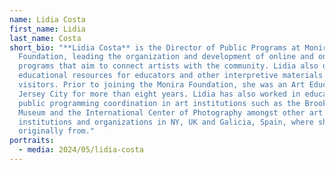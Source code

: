 ```yaml
---
name: Lidia Costa
first_name: Lidia
last_name: Costa
short_bio: "**Lidia Costa** is the Director of Public Programs at Monira
  Foundation, leading the organization and development of online and onsite
  programs that aim to connect artists with the community. Lidia also designs
  educational resources for educators and other interpretive materials for
  visitors. Prior to joining the Monira Foundation, she was an Art Educator in
  Jersey City for more than eight years. Lidia has also worked in education and
  public programming coordination in art institutions such as the Brooklyn
  Museum and the International Center of Photography amongst other art
  institutions and organizations in NY, UK and Galicia, Spain, where she is
  originally from."
portraits:
  - media: 2024/05/lidia-costa
---
```

